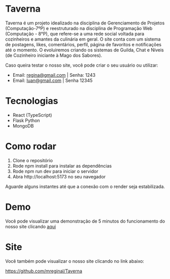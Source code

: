 # Taverna
Taverna é um projeto idealizado na disciplina de Gerenciamento de Projetos (Computação-7ºP) e reestruturado na disciplina de Programação Web (Computação - 8°P), que refere-se a uma rede social voltada para cozinheiros e amantes da culinária em geral. 
O site conta com um sistema de postagens, likes, comentários, perfil, página de favoritos e notificações até o momento. O evoluiremos criando os sistemas de Guilda, Chat e Níveis (de Cozinheiro iniciante à Mago dos Sabores).

Caso queira testar o nosso site, você pode criar o seu usuário ou utilizar:

* Email: regina@gmail.com | Senha: 1243
* Email: luan@gmail.com | Senha 12345 

# Tecnologias

* React (TypeScript)
* Flask Python
* MongoDB

# Como rodar
1. Clone o repositório
2. Rode npm install para instalar as dependências
3. Rode npm run dev para iniciar o servidor
4. Abra http://localhost:5173 no seu navegador

Aguarde alguns instantes até que a conexão com o render seja estabilizada.

# Demo
Você pode visualizar uma demonstração de 5 minutos do funcionamento do nosso site clicando [aqui](https://drive.google.com/file/d/1FnbiP_-6GDxJ7XIMHf2vKp9IYq6qNuKE/view?usp=drive_link)

# Site
Você também pode visualizar o nosso site clicando no link abaixo:

https://github.com/mreginal/Taverna
